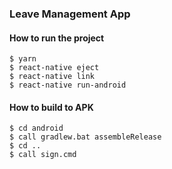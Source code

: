 ### Leave Management App

#### How to run the project

```$xslt
$ yarn
$ react-native eject
$ react-native link
$ react-native run-android
```



#### How to build to APK

```$xslt
$ cd android
$ call gradlew.bat assembleRelease
$ cd ..
$ call sign.cmd
```




